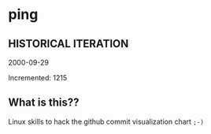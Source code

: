 # ping

## HISTORICAL ITERATION
2000-09-29

Incremented: 1215

## What is this?? 
Linux skills to hack the github commit visualization chart `;-)`
